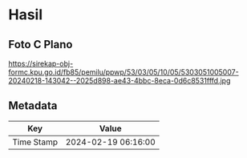 # Hasil

## Foto C Plano

https://sirekap-obj-formc.kpu.go.id/fb85/pemilu/ppwp/53/03/05/10/05/5303051005007-20240218-143042--2025d898-ae43-4bbc-8eca-0d6c8531fffd.jpg


## Metadata

| Key        | Value               |
| ---------- | ------------------- |
| Time Stamp | 2024-02-19 06:16:00 |



